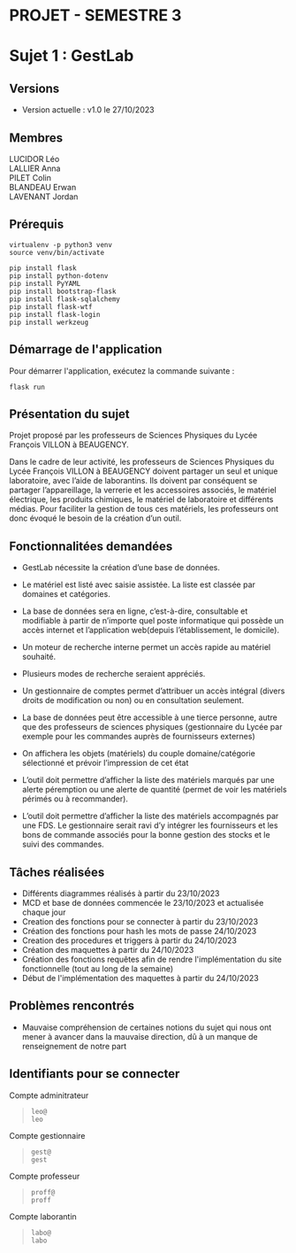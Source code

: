 # PROJET - SEMESTRE 3

# Sujet 1 : GestLab

## Versions

* Version actuelle : v1.0 le 27/10/2023

## Membres 

LUCIDOR Léo  
LALLIER Anna  
PILET Colin  
BLANDEAU Erwan  
LAVENANT Jordan  

## Prérequis

    virtualenv -p python3 venv
    source venv/bin/activate

    pip install flask
    pip install python-dotenv
    pip install PyYAML
    pip install bootstrap-flask
    pip install flask-sqlalchemy
    pip install flask-wtf
    pip install flask-login
    pip install werkzeug

## Démarrage de l'application


Pour démarrer l'application, exécutez la commande suivante :

```
flask run
```

## Présentation du sujet

Projet proposé par les professeurs de Sciences Physiques du Lycée François VILLON à BEAUGENCY.

Dans le cadre de leur activité, les professeurs de Sciences Physiques du Lycée François VILLON à BEAUGENCY doivent partager un seul et unique laboratoire, avec l’aide de laborantins. Ils doivent par conséquent se partager l’appareillage, la verrerie et les accessoires associés, le matériel électrique, les produits chimiques, le matériel de laboratoire et différents médias. Pour faciliter la gestion de tous ces matériels, les professeurs ont donc évoqué le besoin de la création d’un outil.

## Fonctionnalitées demandées

* GestLab nécessite la création d’une base de données.

* Le matériel est listé avec saisie assistée. La liste est classée par domaines et catégories.

* La base de données sera en ligne, c’est-à-dire, consultable et modifiable à partir de n’importe quel poste informatique qui possède un accès internet et l’application web(depuis l’établissement, le domicile).
* Un moteur de recherche interne permet un accès rapide au matériel souhaité.
* Plusieurs modes de recherche seraient appréciés.

* Un gestionnaire de comptes permet d’attribuer un accès intégral (divers droits de modification ou non) ou en consultation seulement.

* La base de données peut être accessible à une tierce personne, autre que des professeurs de sciences physiques (gestionnaire du Lycée par exemple pour les commandes auprès de fournisseurs externes)

* On affichera les objets (matériels) du couple domaine/catégorie sélectionné et prévoir l’impression de cet état

* L’outil doit permettre d’afficher la liste des matériels marqués par une alerte péremption ou une alerte de quantité (permet de voir les matériels périmés ou à recommander).

* L’outil doit permettre d’afficher la liste des matériels accompagnés par une FDS. Le gestionnaire serait ravi d’y intégrer les fournisseurs et les bons de commande associés pour la bonne gestion des stocks et le suivi des commandes.

## Tâches réalisées

- Différents diagrammes réalisés à partir du 23/10/2023
- MCD et base de données commencée le 23/10/2023 et actualisée chaque jour
- Creation des fonctions pour se connecter à partir du 23/10/2023
- Création des fonctions pour hash les mots de passe 24/10/2023
- Creation des procedures et triggers à partir du 24/10/2023
- Création des maquettes à partir du 24/10/2023
- Création des fonctions requêtes afin de rendre l'implémentation du site fonctionnelle (tout au long de la semaine)
- Début de l'implémentation des maquettes à partir du 24/10/2023

## Problèmes rencontrés

- Mauvaise compréhension de certaines notions du sujet qui nous ont mener à avancer dans la mauvaise direction, dû à un manque de renseignement de notre part

## Identifiants pour se connecter

Compte adminitrateur  
> ``leo@``  
``leo``

Compte gestionnaire 
> ``gest@``  
``gest``

Compte professeur  
> ``proff@``  
``proff``  

Compte laborantin  
> ``labo@``  
``labo``
